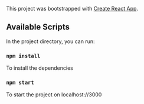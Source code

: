 This project was bootstrapped with [Create React App](https://github.com/facebook/create-react-app).

## Available Scripts

In the project directory, you can run:

### `npm install`
To install the dependencies


### `npm start`

To start the project on localhost://3000
